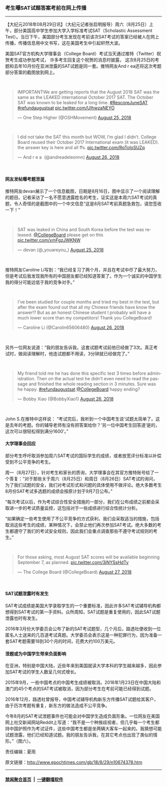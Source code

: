 ### 考生曝SAT试题答案考前在网上传播
------------------------

<p>【大纪元2018年08月29日讯】（大纪元记者张启明报导）周六（8月25日）上午，部分美国高中学生参加大学入学标准考试SAT（Scholastic Assessment Test）。当日下午，美国部分考生发现在考前该次SAT考试的答案已经被人在网上传播，传播信息用中文书写，这在美国考生中引起轩然大波。</p>
<p>美国SAT官方机构大学理事会（College Board）考试当天通过推特（Twitter）祝贺考生成功参加考试， 许多考生回复这个祝贺的消息时披露， 这次8月25日的考题和去年10月份在亚洲泄露的SAT试题是同一套。推特网友And r ea还将这次考题部分答案的截图放到网上。</p>
</p>
<p>&nbsp;</p>
<blockquote class="twitter-tweet" data-lang="en">
<p dir="ltr" lang="en">IMPORTANTWe are getting reports that the August 2018 SAT was the same as the LEAKED international October 2017 SAT. The October SAT was known to be leaked for a long time. <a href="https://twitter.com/hashtag/RescoreJuneSAT?src=hash&amp;ref_src=twsrc%5Etfw">#RescoreJuneSAT</a> <a href="https://twitter.com/hashtag/refundaugustsat?src=hash&amp;ref_src=twsrc%5Etfw">#refundaugustsat</a> <a href="https://t.co/UIhwzaNEYO">pic.twitter.com/UIhwzaNEYO</a></p>
<p>— One Step Higher (@OSHMovement) <a href="https://twitter.com/OSHMovement/status/1033452803627397121?ref_src=twsrc%5Etfw">August 25, 2018</a></p></blockquote>
<p><script async src="https://platform.twitter.com/widgets.js" charset="utf-8"></script>
</p>
<p>&nbsp;</p>
<blockquote class="twitter-tweet" data-lang="en">
<p dir="ltr" lang="en">I did not take the SAT this month but WOW, I’m glad I didn’t. College Board reused their October 2017 International exam (it was LEAKED). the answer key is here and all ffs. <a href="https://t.co/RqToIoSUZq">pic.twitter.com/RqToIoSUZq</a></p>
<p>— And r e a  (@andreadeleonnn) <a href="https://twitter.com/andreadeleonnn/status/1033537452710002688?ref_src=twsrc%5Etfw">August 26, 2018</a></p></blockquote>
<p><script async src="https://platform.twitter.com/widgets.js" charset="utf-8"></script>
<p>&nbsp;</p>
<h4>网友发帖曝考题泄漏</h4>
<p>推特网友devan展示了一个信息截图，日期是8月16日，图中显示了一个阅读理解的题目。记者采访了一名不愿意透露姓名的考生，证实这是本周六SAT考试的真题，令人奇怪的是截图中的一个中文信息“这是8月SAT考前真题急救包，请您签收一下！”</p>
</p>
<p>&nbsp;</p>
<blockquote class="twitter-tweet" data-lang="en">
<p dir="ltr" lang="en">SAT was leaked in China and South Korea before the test was released. <a href="https://twitter.com/CollegeBoard?ref_src=twsrc%5Etfw">@CollegeBoard</a> please get on this <a href="https://t.co/xmFgzJWKNW">pic.twitter.com/xmFgzJWKNW</a></p>
<p>— devan (@_youareyou_) <a href="https://twitter.com/_youareyou_/status/1033451437341065216?ref_src=twsrc%5Etfw">August 25, 2018</a></p></blockquote>
<p><script async src="https://platform.twitter.com/widgets.js" charset="utf-8"></script>
<p>&nbsp;</p>
<p>推特网友Caroline Li写到：“我已经复习了两个月，并且在考试中尽了最大努力，但是考试后我发现我所有的中国朋友都已经知道答案了。作为一个诚实的中国学生我的得分可能远低于我的竞争对手。”</p>
</p>
<p>&nbsp;</p>
<blockquote class="twitter-tweet" data-lang="en">
<p dir="ltr" lang="en">I’ve been studied for couple months and tried my best in the test, but after the exam found out that all my Chinese friends have know the answer!? But as an honest Chinese student I probably will have a much lower score than my competitors! Thank you CollegeBoard!</p>
<p>— Caroline Li (@Carolin65606480) <a href="https://twitter.com/Carolin65606480/status/1033571759860199424?ref_src=twsrc%5Etfw">August 26, 2018</a></p></blockquote>
<p><script async src="https://platform.twitter.com/widgets.js" charset="utf-8"></script>
<p>&nbsp;</p>
<p>另外一位网友说道：“我的朋友告诉我，这套试题考试前他已经做了3次。真正考试时，做阅读理解时，他连试题都不用读，3分钟就已经做完了。”</p>
</p>
<p>&nbsp;</p>
<blockquote class="twitter-tweet" data-lang="en">
<p dir="ltr" lang="en">My friend told me he has done this specific test 3 times before administration. Then on the actual test he didn&#8217;t even need to read the passage and finished the whole reading section in 3 minutes. Sure was he happy. <a href="https://twitter.com/hashtag/refundaugustsat?src=hash&amp;ref_src=twsrc%5Etfw">#refundaugustsat</a> <a href="https://twitter.com/CollegeBoard?ref_src=twsrc%5Etfw">@CollegeBoard</a> happy ending?</p>
<p>— Bobby Xiao (@BobbyXiao1) <a href="https://twitter.com/BobbyXiao1/status/1033560607818174464?ref_src=twsrc%5Etfw">August 26, 2018</a></p></blockquote>
<p><script async src="https://platform.twitter.com/widgets.js" charset="utf-8"></script>
<p>&nbsp;</p>
<p>John S.在推特中这样说： “考试完后，我听到一个中国考生说‘试题太简单了。这是去年的考题。你的辅导老师有没有把答案给你？’另一位中国考生回答道‘是的，这次可以很轻松得到满分1600’。”</p>
<h4>大学理事会回应</h4>
<p>部分考生呼吁取消参加周六SAT考试的国际学生的成绩，或者放宽评分标准以补偿受到不公平竞争的考生。</p>
<p>周一（8月27日），针对考生和家长的质询，大学理事会在其官方推特账号给了一个答复：“对于那些关于周六（8月25日）和周日（8月26日）SAT考试的询问，为了我们试题的安全，我们对考试形式和问题的具体使用不做评论。绝大多数考生8月份SAT考试多选题的成绩会按原计划于9月7日公布。”</p>
<p>“每次考试以后，作为考试综合性安全措施的一部分，我们在公布成绩之前都会采取进一步的考试质量监控，这包括对于一些成绩进行综合性统计分析。</p>
<p>“如果确定一些考生使用了不公平竞争的方式获利，我们会采取适当的措施，包括取消这些考生的成绩，某种情况下，会禁止他们再次参加SAT考试。绝大多数的考生都遵守了我们的考试安全规则，因此我们会重点调查那些不遵守考试规则的考生。”</p>
</p>
<p>&nbsp;</p>
<blockquote class="twitter-tweet" data-lang="en">
<p dir="ltr" lang="en">For those asking, most August SAT scores will be available beginning September 7, as planned. <a href="https://t.co/3jNYSsHdTv">pic.twitter.com/3jNYSsHdTv</a></p>
<p>— The College Board (@CollegeBoard) <a href="https://twitter.com/CollegeBoard/status/1034147539078062080?ref_src=twsrc%5Etfw">August 27, 2018</a></p></blockquote>
<p><script async src="https://platform.twitter.com/widgets.js" charset="utf-8"></script>
<p>&nbsp;</p>
<h4>SAT试题泄露时有发生</h4>
<p>SAT考试成绩是美国大学录取学生的一个重要标准，因此许多SAT考试辅导机构都想得到SAT考试的第一手资料。众所周知，SAT试题是重复使用的，因此SAT试题泄露也时有发生。</p>
<p>2016年3月份大学委员会公布了新的SAT考试题型，几个月后，路透社便收到一位匿名人士送来的几百道考试真题。大学委员会表示这是一种犯罪行为，因为准备一套SAT考题需要18到30个月的时间，花费大约100万美元。</p>
<h4>泄题或为中国学生带来负面影响</h4>
<p>在亚洲，特别是中国大陆，近些年来到美国就读大学本科的学生越来越多，因此参加SAT考试的学生人数呈几何式增长。</p>
<p>2015年9月，一些中国考点的中国考生成绩被取消。2016年1月23日在中国大陆和澳门的45个考点的SAT考试被取消，因为部分考生在考前可能已经得到试题。</p>
<p>2016年12月，路透社曾报导，中国考试辅导机构新东方传播SAT试题给其客户，由于历次考题有重复，新东方的做法造成不公平竞争。</p>
<p>今年8月的SAT考试泄题事件也可能会对中国学生造成负面形象。一位网友在美国网上社交新闻网站Reddit上写道：“我不是一个种族歧视者，但几乎每一个考生都持中国护照作为考试证件，这些中国考生都是坐两辆大客车一起来的。我猜想可能试题泄露，他们已经知道试题。我的朋友告诉我，在其它考点也出现了类似的情形。”（图六）。</p>
<p>责任编辑：夏雨</p>

原文链接：http://www.epochtimes.com/gb/18/8/29/n10674378.htm


------------------------
#### [禁闻聚合首页](https://github.com/gfw-breaker/banned-news/blob/master/README.md) &nbsp;|&nbsp;  [一键翻墙软件](https://github.com/gfw-breaker/nogfw/blob/master/README.md)